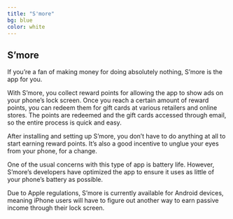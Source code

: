 ```yaml
---
title: "S'more"
bg: blue
color: white
---
```


## S’more
If you’re a fan of making money for doing absolutely nothing, S’more is the app for you. 

With S’more, you collect reward points for allowing the app to show ads on your phone’s lock screen. Once you reach a certain amount of reward points, you can redeem them for gift cards at various retailers and online stores. The points are redeemed and the gift cards accessed through email, so the entire process is quick and easy.

After installing and setting up S’more, you don’t have to do anything at all to start earning reward points. It’s also a good incentive to unglue your eyes from your phone, for a change.

One of the usual concerns with this type of app is battery life. However, S’more’s developers have optimized the app to ensure it uses as little of your phone’s battery as possible. 

Due to Apple regulations, S’more is currently available for Android devices, meaning iPhone users will have to figure out another way to earn passive income through their lock screen.